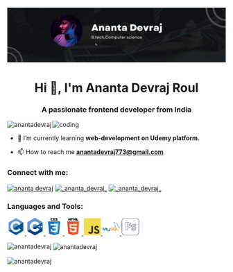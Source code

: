 ![logo](https://github.com/AnantaDevraj/Ananta-Devraj/blob/main/Black%20Minimal%20Business%20Personal%20Profile%20Linkedin%20Banner.png)
<h1 align="center">Hi 👋, I'm Ananta Devraj Roul</h1>
<h3 align="center">A passionate frontend developer from India</h3>
<img align="right" width="400" alt="coding" src="https://miro.medium.com/v2/resize:fit:828/format:webp/1*zVnWJtyGOX_kUIDm6ccCfQ.gif">
<p align="left"> <img src="https://komarev.com/ghpvc/?username=anantadevraj&label=Profile%20views&color=0e75b6&style=flat" alt="anantadevraj" /> </p>

- 🌱 I’m currently learning **web-development on Udemy platform.**

- 📫 How to reach me **anantadevraj773@gmail.com**

<h3 align="left">Connect with me:</h3>
<p align="left">
<a href="https://linkedin.com/in/ananta devraj" target="blank"><img align="center" src="https://raw.githubusercontent.com/rahuldkjain/github-profile-readme-generator/master/src/images/icons/Social/linked-in-alt.svg" alt="ananta devraj" height="30" width="40" /></a>
<a href="https://instagram.com/_ananta_devraj_" target="blank"><img align="center" src="https://raw.githubusercontent.com/rahuldkjain/github-profile-readme-generator/master/src/images/icons/Social/instagram.svg" alt="_ananta_devraj_" height="30" width="40" /></a>
<a href="https://www.leetcode.com/_ananta_devraj_" target="blank">
<img align="center" src="https://raw.githubusercontent.com/rahuldkjain/github-profile-readme-generator/master/src/images/icons/Social/leet-code.svg" alt="_ananta_devraj_" height="30" width="40" /></a>
</p>

<h3 align="left">Languages and Tools:</h3>
<p align="left"> <a href="https://www.cprogramming.com/" target="_blank" rel="noreferrer"> <img src="https://raw.githubusercontent.com/devicons/devicon/master/icons/c/c-original.svg" alt="c" width="40" height="40"/> </a> <a href="https://www.w3schools.com/cpp/" target="_blank" rel="noreferrer"> <img src="https://raw.githubusercontent.com/devicons/devicon/master/icons/cplusplus/cplusplus-original.svg" alt="cplusplus" width="40" height="40"/> </a> <a href="https://www.w3schools.com/css/" target="_blank" rel="noreferrer"> <img src="https://raw.githubusercontent.com/devicons/devicon/master/icons/css3/css3-original-wordmark.svg" alt="css3" width="40" height="40"/> </a> <a href="https://www.w3.org/html/" target="_blank" rel="noreferrer"> <img src="https://raw.githubusercontent.com/devicons/devicon/master/icons/html5/html5-original-wordmark.svg" alt="html5" width="40" height="40"/> </a> <a href="https://developer.mozilla.org/en-US/docs/Web/JavaScript" target="_blank" rel="noreferrer"> <img src="https://raw.githubusercontent.com/devicons/devicon/master/icons/javascript/javascript-original.svg" alt="javascript" width="40" height="40"/> </a> <a href="https://www.mysql.com/" target="_blank" rel="noreferrer"> <img src="https://raw.githubusercontent.com/devicons/devicon/master/icons/mysql/mysql-original-wordmark.svg" alt="mysql" width="40" height="40"/> </a> <a href="https://www.photoshop.com/en" target="_blank" rel="noreferrer"> <img src="https://raw.githubusercontent.com/devicons/devicon/master/icons/photoshop/photoshop-line.svg" alt="photoshop" width="40" height="40"/> </a> </p>

<p><img align="left" src="https://github-readme-stats.vercel.app/api/top-langs?username=anantadevraj&show_icons=true&locale=en&layout=compact" alt="anantadevraj" /></p>

<p>&nbsp;<img align="center" src="https://github-readme-stats.vercel.app/api?username=anantadevraj&show_icons=true&locale=en" alt="anantadevraj" /></p>

<p><img align="center" src="https://github-readme-streak-stats.herokuapp.com/?user=anantadevraj&" alt="anantadevraj" /></p>
